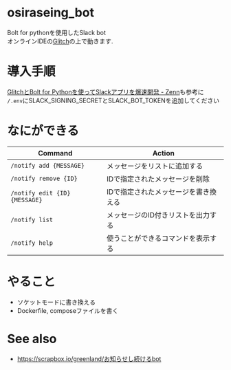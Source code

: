 # osiraseing_bot
Bolt for pythonを使用したSlack bot  
オンラインIDEの[Glitch](https://glitch.com/dashboard)の上で動きます.  

# 導入手順
   [GlitchとBolt for Pythonを使ってSlackアプリを爆速開発 - Zenn](https://zenn.dev/cazziwork/articles/50ac3df78096d3a9a44c)も参考に  
  `/.env`にSLACK_SIGNING_SECRETとSLACK_BOT_TOKENを追加してください

# なにができる
| Command                     | Action                               | 
| --------------------------- | ------------------------------------ | 
| `/notify add {MESSAGE}`       | メッセージをリストに追加する         | 
| `/notify remove {ID}`         | IDで指定されたメッセージを削除       | 
| `/notify edit {ID} {MESSAGE}` | IDで指定されたメッセージを書き換える | 
| `/notify list`               | メッセージのID付きリストを出力する   | 
| `/notify help`               | 使うことができるコマンドを表示する   | 

# やること
- ソケットモードに書き換える
- Dockerfile, composeファイルを書く
  
# See also
- https://scrapbox.io/greenland/お知らせし続けるbot
 
